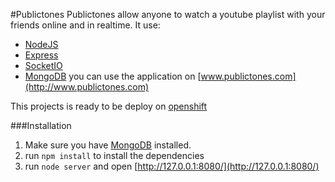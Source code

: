#Publictones
Publictones allow anyone to watch a youtube playlist with your friends online and in realtime. It use:
* [NodeJS](http://nodejs.org/)
* [Express](http://expressjs.com/)
* [SocketIO](http://socket.io/)
* [MongoDB](http://www.mongodb.org/)
you can use the application on [www.publictones.com](http://www.publictones.com)

This projects is ready to be deploy on [openshift](https://openshift.redhat.com/)

###Installation
1. Make sure you have [MongoDB](http://www.mongodb.org/) installed.
2. run `npm install` to install the dependencies
3. run `node server` and open [http://127.0.0.1:8080/](http://127.0.0.1:8080/)
